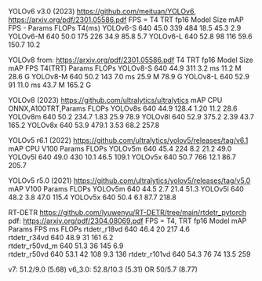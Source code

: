 YOLOv6 v3.0 (2023)
https://github.com/meituan/YOLOv6, https://arxiv.org/pdf/2301.05586.pdf
FPS = T4 TRT fp16
Model       Size    mAP     FPS -   Params  FLOPs   T4(ms)
YOLOv6-S	640	    45.0	339	484	18.5	45.3    2.9
YOLOv6-M	640	    50.0	175	226	34.9	85.8    5.7
YOLOv6-L	640	    52.8	98	116	59.6	150.7   10.2

YOLOv8 from:
https://arxiv.org/pdf/2301.05586.pdf
T4 TRT fp16
Model       Size mAP    FPS T4(TRT) Params  FLOPs
YOLOv8-S    640  44.9   311 3.2 ms  11.2 M  28.6 G
YOLOv8-M    640  50.2   143 7.0 ms  25.9 M  78.9 G
YOLOv8-L    640  52.9   91  11.0 ms 43.7 M  165.2 G

YOLOv8 (2023)
https://github.com/ultralytics/ultralytics
            mAP     CPU ONNX,A100TRT,Params FLOPs 
YOLOv8s	640	44.9	128.4	1.20	11.2	28.6
YOLOv8m	640	50.2	234.7	1.83	25.9	78.9
YOLOv8l	640	52.9	375.2	2.39	43.7	165.2
YOLOv8x	640	53.9	479.1	3.53	68.2	257.8

YOLOv5 r6.1 (2022)
https://github.com/ultralytics/yolov5/releases/tag/v6.1
            mAP     CPU V100    Params  FLOPs
YOLOv5m	640	45.4	224	8.2	    21.2	49.0
YOLOv5l	640	49.0	430	10.1	46.5	109.1
YOLOv5x	640	50.7	766	12.1	86.7	205.7

YOLOv5 r5.0 (2021)
https://github.com/ultralytics/yolov5/releases/tag/v5.0
            mAP     V100    Params  FLOPs
YOLOv5m	640	44.5	2.7		21.4	51.3
YOLOv5l	640	48.2	3.8		47.0	115.4
YOLOv5x	640	50.4	6.1		87.7	218.8


RT-DETR
https://github.com/lyuwenyu/RT-DETR/tree/main/rtdetr_pytorch
pdf: https://arxiv.org/pdf/2304.08069.pdf
FPS = T4, TRT fp16
Model	            mAP	    Params  FPS ms      FLOPs
rtdetr_r18vd	640	46.4    20	    217 4.6     
rtdetr_r34vd	640	48.9    31	    161 6.2     
rtdetr_r50vd_m	640	51.3    36	    145 6.9     
rtdetr_r50vd	640	53.1    42	    108 9.3     136
rtdetr_r101vd	640	54.3    76	    74  13.5    259


v7: 51.2/9.0 (5.68)
v6_3.0: 52.8/10.3 (5.31) OR 50/5.7 (8.77)